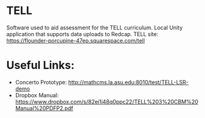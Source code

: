 # TELL
Software used to aid assessment for the TELL curriculum. Local Unity application that supports data uploads to Redcap. TELL site: https://flounder-porcupine-47ep.squarespace.com/tell

# Useful Links:
- Concerto Prototype: http://mathcms.la.asu.edu:8010/test/TELL-LSR-demo
- Dropbox Manual: https://www.dropbox.com/s/82ei1j48q0ppc22/TELL%203%20CBM%20Manual%20PDFP2.pdf
